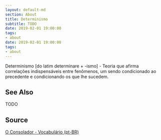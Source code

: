 ```yaml
---
layout: default-md
section: About
title: Determinismo
subtitle: TODO
date: 2019-02-01 19:00:00
tags:
- about
date: 2019-02-01 19:00:00
tags: 
- about
---
```


Determinismo [do latim determinare + -ismo] - Teoria que afirma correlações indispensáveis entre fenômenos, um sendo condicionado ao precedente e condicionando os que lhe sucedem.

## See Also
TODO

## Source
[O Consolador - Vocabulário (pt-BR)](http://www.oconsolador.com.br/linkfixo/vocabulario/principal.html)


